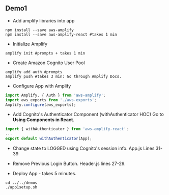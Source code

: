 ## Demo1
* Add amplify libraries into app
```shell
npm install --save aws-amplify 
npm install --save aws-amplify-react #takes 1 min
```
* Initialize Amplify
```shell
amplify init #prompts + takes 1 min
```
* Create Amazon Cognito User Pool
```shell
amplify add auth #prompts
amplify push #takes 3 min: Go through Amplify Docs.
```
* Configure App with Amplify
```js
import Amplify, { Auth } from 'aws-amplify';
import aws_exports from './aws-exports';
Amplify.configure(aws_exports);
```
* Add Cognito's Authenticator Component (withAuthenticator HOC) Go to **Using Components in React**.
```js
import { withAuthenticator } from 'aws-amplify-react';
...
export default withAuthenticator(App);
```

* Change state to LOGGED using Cognito's session info. App.js Lines 31-39

* Remove Previous Login Button. Header.js lines 27-29.

* Deploy App - takes 5 minutes.
```shell
cd ../../demos
./app1setup.sh
```
